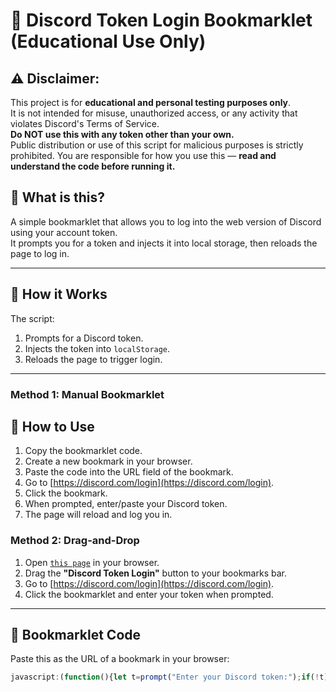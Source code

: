# 🔐 Discord Token Login Bookmarklet (Educational Use Only)

 ## ⚠️ Disclaimer:
 This project is for **educational and personal testing purposes only**.  
 It is not intended for misuse, unauthorized access, or any activity that violates Discord's Terms of Service.  
 **Do NOT use this with any token other than your own.**  
 Public distribution or use of this script for malicious purposes is strictly prohibited.
 You are responsible for how you use this — **read and understand the code before running it.**

## 📌 What is this?

A simple bookmarklet that allows you to log into the web version of Discord using your account token.  
It prompts you for a token and injects it into local storage, then reloads the page to log in.

---

## 🧠 How it Works

The script:
1. Prompts for a Discord token.
2. Injects the token into `localStorage`.
3. Reloads the page to trigger login.

---

### Method 1: Manual Bookmarklet
## 🚀 How to Use

1. Copy the bookmarklet code.
2. Create a new bookmark in your browser.
3. Paste the code into the URL field of the bookmark.
4. Go to [https://discord.com/login](https://discord.com/login).
5. Click the bookmark.
6. When prompted, enter/paste your Discord token.
7. The page will reload and log you in.

### Method 2: Drag-and-Drop
1. Open [`this page`](https://maticcm.github.io/Discord-Token-Login-Bookmarklet/) in your browser.
2. Drag the **"Discord Token Login"** button to your bookmarks bar.
3. Go to [https://discord.com/login](https://discord.com/login).
4. Click the bookmarklet and enter your token when prompted.

---

## 📎 Bookmarklet Code

Paste this as the URL of a bookmark in your browser:

```js
javascript:(function(){let t=prompt("Enter your Discord token:");if(!t)return;function login(token){setInterval(()=>{document.body.appendChild(document.createElement('iframe')).contentWindow.localStorage.token=`"${token}"`},50);setTimeout(()=>{location.reload()},2500)}login(t);})();
